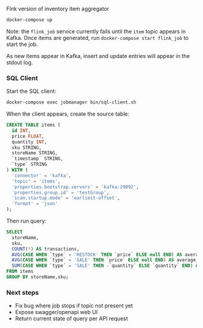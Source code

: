 Flnk version of inventory item aggregator

```sh
docker-compose up
```

Note: the `flink_job` service currently fails until the `item` topic appears in Kafka.
Once items are generated, run `docker-compose start flink_job` to start the job.

As new items appear in Kafka, insert and update entries will appear in the stdout log.

### SQL Client

Start the SQL client:

```sh
docker-compose exec jobmanager bin/sql-client.sh
```

When the client appears, create the source table:

```sql
CREATE TABLE items (
  id INT,
  price FLOAT,
  quantity INT,
  sku STRING,
  storeName STRING,
  `timestamp` STRING,
  `type` STRING
) WITH (
  'connector' = 'kafka',
  'topic' = 'items',
  'properties.bootstrap.servers' = 'kafka:29092',
  'properties.group.id' = 'testGroup',
  'scan.startup.mode' = 'earliest-offset',
  'format' = 'json'
);
```

Then run query:

```sql
SELECT
  storeName,
  sku,
  COUNT(*) AS transactions,
  AVG(CASE WHEN `type` = 'RESTOCK' THEN `price` ELSE null END) AS average_restock_price,
  AVG(CASE WHEN `type` = 'SALE' THEN `price` ELSE null END) AS average_sale_price,
  SUM(CASE WHEN `type` = 'SALE' THEN -`quantity` ELSE `quantity` END) AS on_hand
FROM items
GROUP BY storeName,sku;
```

### Next steps

- Fix bug where job stops if topic not present yet
- Expose swagger/openapi web UI
- Return current state of query per API request
